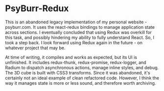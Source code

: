 # PsyBurr-Redux 

This is an abandoned legacy implementation of my personal website - psyburr.com.  It uses the react-redux bindings to manage application state across sections. I eventually concluded that using Redux was overkill for this task, and possibly hindering my ability to fully understand React. So, I took a step back. I look forward using Redux again in the future - on whatever project that may be.  

At time of writing, it compiles and works as expected, but its UI is unfinished. It includes redux-thunk, redux-promise, redux-logger, and Radium to dispatch asynchronous actions, manage inline styles, and debug. The 3D cube is built with CSS3 transforms. Since it was abandoned, it's certainly not an ideal example of clean refactored code. However, I think the way it manages state is more or less sound, and therefore worth archiving.  
   
